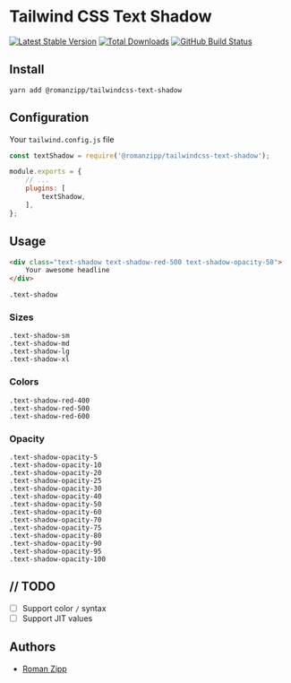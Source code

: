 # Tailwind CSS Text Shadow

[![Latest Stable Version](https://img.shields.io/npm/v/@romanzipp/tailwindcss-text-shadow?style=flat-square)](https://www.npmjs.com/package/@romanzipp/tailwindcss-text-shadow)
[![Total Downloads](https://img.shields.io/npm/dy/@romanzipp/tailwindcss-text-shadow?style=flat-square)](https://www.npmjs.com/package/@romanzipp/tailwindcss-text-shadow)
[![GitHub Build Status](https://img.shields.io/github/workflow/status/romanzipp/tailwindcss-text-shadow/Lint?style=flat-square)](https://github.com/romanzipp/tailwindcss-text-shadow/actions)

## Install

```shell
yarn add @romanzipp/tailwindcss-text-shadow
```

## Configuration

Your `tailwind.config.js` file

```js
const textShadow = require('@romanzipp/tailwindcss-text-shadow');

module.exports = {
    // ...
    plugins: [
        textShadow,
    ],
};
```

## Usage

```html
<div class="text-shadow text-shadow-red-500 text-shadow-opacity-50">
    Your awesome headline
</div>

```
```
.text-shadow
```

### Sizes

```
.text-shadow-sm
.text-shadow-md
.text-shadow-lg
.text-shadow-xl
```

### Colors

```
.text-shadow-red-400
.text-shadow-red-500
.text-shadow-red-600
```

### Opacity

```
.text-shadow-opacity-5
.text-shadow-opacity-10
.text-shadow-opacity-20
.text-shadow-opacity-25
.text-shadow-opacity-30
.text-shadow-opacity-40
.text-shadow-opacity-50
.text-shadow-opacity-60
.text-shadow-opacity-70
.text-shadow-opacity-75
.text-shadow-opacity-80
.text-shadow-opacity-90
.text-shadow-opacity-95
.text-shadow-opacity-100
```

## // TODO

- [ ] Support color `/` syntax
- [ ] Support JIT values

## Authors

- [Roman Zipp](https://github.com/romanzipp)
